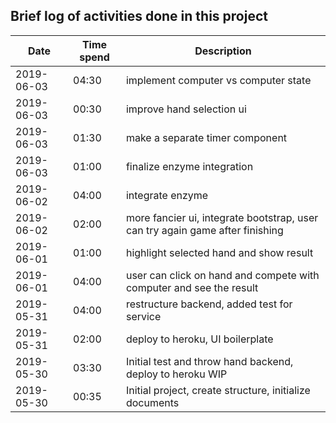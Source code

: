 ## Brief log of activities done in this project

| Date | Time spend | Description |
| - | - | - |
| 2019-06-03 | 04:30 | implement computer vs computer state |
| 2019-06-03 | 00:30 | improve hand selection ui |
| 2019-06-03 | 01:30 | make a separate timer component |
| 2019-06-03 | 01:00 | finalize enzyme integration |
| 2019-06-02 | 04:00 | integrate enzyme |
| 2019-06-02 | 02:00 | more fancier ui, integrate bootstrap, user can try again game after finishing |
| 2019-06-01 | 01:00 | highlight selected hand and show result |
| 2019-06-01 | 04:00 | user can click on hand and compete with computer and see the result |
| 2019-05-31 | 04:00 | restructure backend, added test for service |
| 2019-05-31 | 02:00 | deploy to heroku, UI boilerplate |
| 2019-05-30 | 03:30 | Initial test and throw hand backend, deploy to heroku WIP |
| 2019-05-30 | 00:35 | Initial project, create structure, initialize documents |
